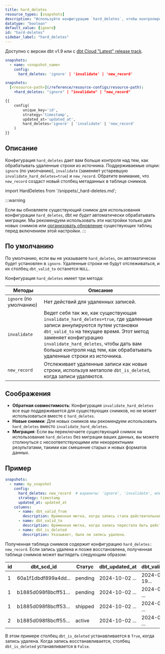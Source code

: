 ```yaml
---
title: hard_deletes
resource_types: [snapshots]
description: "Используйте конфигурацию `hard_deletes`, чтобы контролировать, как удаленные строки отслеживаются в вашей таблице снимков."
datatype: "boolean"
default_value: {ignore}
id: "hard-deletes"
sidebar_label: "hard_deletes"
---
```


Доступно с версии dbt v1.9 или с [dbt Cloud "Latest" release track](/docs/dbt-versions/cloud-release-tracks).

<File name='snapshots/schema.yml'>

```yaml
snapshots:
  - name: <snapshot_name>
    config:
      hard_deletes: 'ignore' | 'invalidate' | 'new_record'
```
</File>

<File name='dbt_project.yml'>

```yml
snapshots:
  [<resource-path>](/reference/resource-configs/resource-path):
    +hard_deletes: "ignore" | "invalidate" | "new_record"
```

</File>

<File name='snapshots/<filename>.sql'>

```sql
{{
    config(
        unique_key='id',
        strategy='timestamp',
        updated_at='updated_at',
        hard_deletes='ignore' | 'invalidate' | 'new_record'
    )
}}
```

</File>

## Описание

Конфигурация `hard_deletes` дает вам больше контроля над тем, как обрабатывать удаленные строки из источника. Поддерживаемые опции: `ignore` (по умолчанию), `invalidate` (заменяет устаревшую `invalidate_hard_deletes=true`) и `new_record`. Обратите внимание, что `new_record` создаст новый столбец метаданных в таблице снимков.

import HardDeletes from '/snippets/_hard-deletes.md';

<HardDeletes />

:::warning

Если вы обновляете существующий снимок для использования конфигурации `hard_deletes`, dbt _не будет_ автоматически обрабатывать миграции. Мы рекомендуем использовать эти настройки только для новых снимков или [организовать обновление](/reference/snapshot-configs#snapshot-configuration-migration) существующих таблиц перед включением этой настройки.
:::

## По умолчанию

По умолчанию, если вы не указываете `hard_deletes`, он автоматически будет установлен в `ignore`. Удаленные строки не будут отслеживаться, и их столбец `dbt_valid_to` останется `NULL`.

Конфигурация `hard_deletes` имеет три метода:

| Методы | Описание |
| --------- | ----------- |
| `ignore` (по умолчанию) | Нет действий для удаленных записей. |
| `invalidate` | Ведет себя так же, как существующая `invalidate_hard_deletes=true`, где удаленные записи аннулируются путем установки `dbt_valid_to` на текущее время. Этот метод заменяет конфигурацию `invalidate_hard_deletes`, чтобы дать вам больше контроля над тем, как обрабатывать удаленные строки из источника. |
| `new_record` | Отслеживает удаленные записи как новые строки, используя метаполе `dbt_is_deleted`, когда записи удаляются. |

## Соображения
- **Обратная совместимость**: Конфигурация `invalidate_hard_deletes` все еще поддерживается для существующих снимков, но не может использоваться вместе с `hard_deletes`.
- **Новые снимки**: Для новых снимков мы рекомендуем использовать `hard_deletes` вместо `invalidate_hard_deletes`.
- **Миграция**: Если вы переключаете существующий снимок на использование `hard_deletes` без миграции ваших данных, вы можете столкнуться с несоответствующими или некорректными результатами, такими как смешение старых и новых форматов данных.

## Пример

<File name='snapshots/schema.yml'>

```yaml
snapshots:
  - name: my_snapshot
    config:
      hard_deletes: new_record  # варианты: 'ignore', 'invalidate', или 'new_record'
      strategy: timestamp
      updated_at: updated_at
    columns:
      - name: dbt_valid_from
        description: Временная метка, когда запись стала действительной.
      - name: dbt_valid_to
        description: Временная метка, когда запись перестала быть действительной.
      - name: dbt_is_deleted
        description: Указывает, была ли запись удалена.
```

</File>

Полученная таблица снимков содержит конфигурацию `hard_deletes: new_record`. Если запись удалена и позже восстановлена, полученная таблица снимков может выглядеть следующим образом:

| id | dbt_scd_id           |   Статус | dbt_updated_at       |   dbt_valid_from    |     dbt_valid_to     | dbt_is_deleted | 
| -- | -------------------- | -----    | -------------------- | --------------------| -------------------- | ----------- |
|  1 | 60a1f1dbdf899a4dd... | pending  | 2024-10-02 ...       | 2024-05-19...       | 2024-05-20 ...       | False       | 
|  1 | b1885d098f8bcff51... | pending  | 2024-10-02 ...       | 2024-05-20 ...      | 2024-06-03 ...       | True        | 
|  1 | b1885d098f8bcff53... | shipped  | 2024-10-02 ...       | 2024-06-03 ...      |                      | False       | 
|  2 | b1885d098f8bcff55... | active   | 2024-10-02 ...       | 2024-05-19 ...      |                      | False       | 
 
В этом примере столбец `dbt_is_deleted` устанавливается в `True`, когда запись удалена. Когда запись восстанавливается, столбец `dbt_is_deleted` устанавливается в `False`.